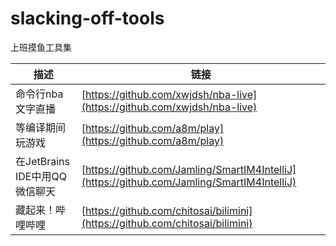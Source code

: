 # slacking-off-tools

上班摸鱼工具集

描述 | 链接
---- | ---
命令行nba文字直播 | [https://github.com/xwjdsh/nba-live](https://github.com/xwjdsh/nba-live)
等编译期间玩游戏 |  [https://github.com/a8m/play](https://github.com/a8m/play)
在JetBrains IDE中用QQ微信聊天 | [https://github.com/Jamling/SmartIM4IntelliJ](https://github.com/Jamling/SmartIM4IntelliJ)
藏起来！哔哩哔哩 | [https://github.com/chitosai/bilimini](https://github.com/chitosai/bilimini)
